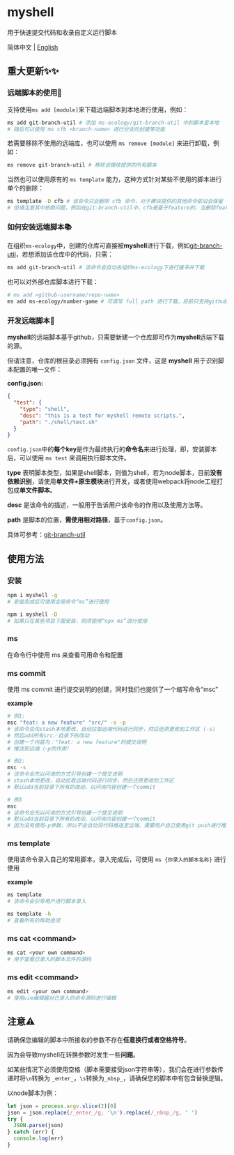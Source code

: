 # myshell

用于快速提交代码和收录自定义运行脚本

简体中文 | [English](./README.md)

## 重大更新✨✨

### 远端脚本的使用🚀

支持使用`ms add [module]`来下载远端脚本到本地进行使用，例如：

```sh
ms add git-branch-util # 添加 ms-ecology/git-branch-util 中的脚本至本地
# 随后可以使用 ms cfb <branch-name> 进行分支的创建等功能
```

若需要移除不使用的远端库，也可以使用 `ms remove [module]` 来进行卸载，例如：

```sh
ms remove git-branch-util # 移除该模块提供的所有脚本
```

当然也可以使用原有的 `ms template` 能力，这种方式针对某些不使用的脚本进行单个的删除：

```sh
ms template -D cfb # 该命令只会删除 cfb 命令，对于模块提供的其他命令依旧会保留
# 但请注意其中依赖问题，例如在git-branch-util中，cfb是基于feature的，当删除feature之后，cfb相应的也会执行出错
```

### 如何安装远端脚本📚

在组织`ms-ecology`中，创建的仓库可直接被**myshell**进行下载，例如[git-branch-util](https://github.com/ms-ecology/git-branch-util)，若想添加该仓库中的代码，只需：

```sh
ms add git-branch-util # 该命令会自动去组织ms-ecology下进行搜寻并下载
```

也可以对外部仓库脚本进行下载：

```sh
# ms add <github-username/repo-name>
ms add ms-ecology/number-game # 可填写 full path 进行下载，目前只支持github，gitlab等后续会考虑支持
```

### 开发远端脚本🔧

**myshell**的远端脚本基于github，只需要新建一个仓库即可作为**myshell**远端下载的源。

但请注意，仓库的根目录必须拥有 `config.json` 文件，这是 **myshell** 用于识别脚本配置的唯一文件：

**config.json:**

```json
{
  "test": {
    "type": "shell",
    "desc": "this is a test for myshell remote scripts.",
    "path": "./shell/test.sh"
  }
}
```

`config.json`中的**每个key**是作为最终执行的**命令名**来进行处理，即，安装脚本后，可以使用 `ms test` 来调用执行脚本文件。

**type** 表明脚本类型，如果是shell脚本，则值为shell，若为node脚本，目前**没有依赖识别**，请使用**单文件+原生模块**进行开发，或者使用webpack将node工程打包成**单文件脚本**。

**desc** 是该命令的描述，一般用于告诉用户该命令的作用以及使用方法等。

**path** 是脚本的位置，**需使用相对路径**，基于`config.json`。

具体可参考：[git-branch-util](https://github.com/ms-ecology/git-branch-util)

## 使用方法

### 安装

```sh
npm i myshell -g 
# 安装完成后可使用全局命令“ms”进行使用
```

```sh
npm i myshell -D 
# 如果只在某些项目下面安装，则须使用“npx ms”进行使用
```

### ms

在命令行中使用 ms 来查看可用命令和配置

### ms commit

使用 ms commit 进行提交说明的创建，同时我们也提供了一个缩写命令“msc”

**example**

```sh
# 例1:
msc "feat: a new feature" "src/" -s -p
# 该命令会先stash本地更改，自动拉取远端代码进行同步，然后还原更改到工作区 (-s)
# 然后add所有src／目录下的改动
# 创建一个内容为："feat: a new feature"的提交说明
# 推送到远端（-p的作用）

# 例2:
msc -s
# 该命令会先以问询的方式引导创建一个提交说明
# stash本地更改，自动拉取远端代码进行同步，然后还原更改到工作区
# 默认add当前目录下所有的改动，以问询内容创建一个commit

# 例3
msc
# 该命令会先以问询的方式引导创建一个提交说明
# 默认add当前目录下所有的改动，以问询内容创建一个commit
# 因为没有使用-p参数，所以不会自动将代码推送至远端，需要用户自己使用git push进行推送
```

### ms template

使用该命令录入自己的常用脚本，录入完成后，可使用 `ms {你录入的脚本名称}` 进行使用

**example**

```sh
ms template
# 该命令会引导用户进行脚本录入

ms template -h
# 查看所有的帮助选项
```

### ms cat \<command\>

```sh
ms cat <your own command>
# 用于查看已录入的脚本文件的源码
```

### ms edit \<command\>

```sh
ms edit <your own command>
# 使用vim编辑器对已录入的命令源码进行编辑
```

## 注意⚠️

请确保您编辑的脚本中所接收的参数不存在**任意换行或者空格符号**。

因为会导致myshell在转换参数时发生一些**问题**。

如某些情况下必须使用空格（脚本需要接受json字符串等），我们会在进行参数传递时将`\n`转换为 `_enter_`，`\s`转换为`_nbsp_`，请确保您的脚本中有包含替换逻辑。

以node脚本为例：

```js
let json = process.argv.slice(2)[0]
json = json.replace(/_enter_/g, '\n').replace(/_nbsp_/g, ' ')
try {
  JSON.parse(json)
} catch (err) {
  console.log(err)
}
```
